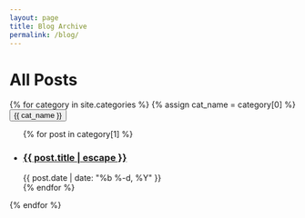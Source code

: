 ```yaml
---
layout: page
title: Blog Archive
permalink: /blog/
---
```


<h1>All Posts</h1>

<div class="accordion-container">
  {% for category in site.categories %}
    {% assign cat_name = category[0] %}
    <button class="accordion">{{ cat_name }}</button>
    <div class="panel">
      <ul class="post-list">
        {% for post in category[1] %}
          <li>
            <h3><a href="{{ post.url | relative_url }}">{{ post.title | escape }}</a></h3>
            <span class="post-meta">{{ post.date | date: "%b %-d, %Y" }}</span>
          </li>
        {% endfor %}
      </ul>
    </div>
  {% endfor %}
</div>
<script>
  document.addEventListener("DOMContentLoaded", function() {
    var acc = document.getElementsByClassName("accordion");
    for (var i = 0; i < acc.length; i++) {
      acc[i].addEventListener("click", function() {
        this.classList.toggle("active");
        var panel = this.nextElementSibling;
        if (panel.style.display === "block") {
          panel.style.display = "none";
        } else {
          panel.style.display = "block";
        }
      });
    }
  });
</script>
